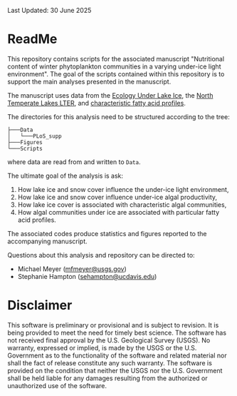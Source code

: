 Last Updated: 30 June 2025

# ReadMe

This repository contains scripts for the associated manuscript 
"Nutritional content of winter phytoplankton communities in a varying under-ice light environment".
The goal of the scripts contained within this repository is to support the main analyses 
presented in the manuscript. 

The manuscript uses data from the [Ecology Under Lake Ice](https://doi.org/10.5063/F12V2D1V), 
the [North Temperate Lakes LTER](https://lter.limnology.wisc.edu/core-datasets/), and 
[characteristic fatty acid profiles](https://journals.plos.org/plosone/article?id=10.1371/journal.pone.0130053#sec015). 

The directories for this analysis need to be structured according to the tree:
```
├───Data
│   └───PLoS_supp
├───Figures
└───Scripts
```
where data are read from and written to `Data`. 

The ultimate goal of the analysis is ask:
1. How lake ice and snow cover influence the under-ice light environment,
2. How lake ice and snow cover influence under-ice algal productivity,
3. How lake ice cover is associated with characteristic algal communities, 
4. How algal communities under ice are associated with particular fatty acid profiles. 

The associated codes produce statistics and figures reported to the accompanying manuscript. 

Questions about this analysis and repository can be directed to:
- Michael Meyer (mfmeyer@usgs.gov)
- Stephanie Hampton (sehampton@ucdavis.edu)

# Disclaimer 

This software is preliminary or provisional and is subject to revision. It is being provided to meet the need for timely best science. The software has not received final approval by the U.S. Geological Survey (USGS). No warranty, expressed or implied, is made by the USGS or the U.S. Government as to the functionality of the software and related material nor shall the fact of release constitute any such warranty. The software is provided on the condition that neither the USGS nor the U.S. Government shall be held liable for any damages resulting from the authorized or unauthorized use of the software.


